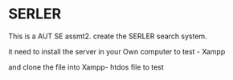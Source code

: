 # SERLER
This is a AUT SE assmt2. create the SERLER search system.

it need to install the server in your Own computer to test - Xampp

and clone the file into Xampp- htdos file to test
